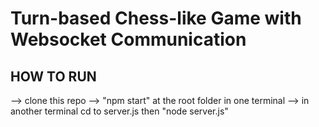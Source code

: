 # Turn-based Chess-like Game with Websocket Communication

## HOW TO RUN
--> clone this repo
--> "npm start" at the root folder in one terminal
--> in another terminal cd to server.js then "node server.js"
